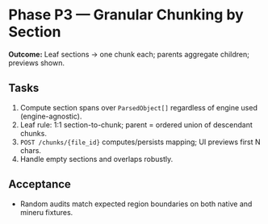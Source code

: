 # Phase P3 — Granular Chunking by Section
**Outcome:** Leaf sections → one chunk each; parents aggregate children; previews shown.

## Tasks
1. Compute section spans over `ParsedObject[]` regardless of engine used (engine-agnostic).
2. Leaf rule: 1:1 section-to-chunk; parent = ordered union of descendant chunks.
3. `POST /chunks/{file_id}` computes/persists mapping; UI previews first N chars.
4. Handle empty sections and overlaps robustly.

## Acceptance
- Random audits match expected region boundaries on both native and mineru fixtures.
